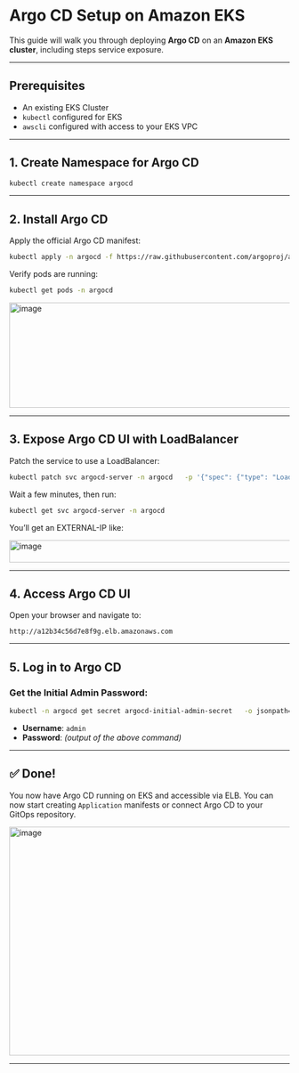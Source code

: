 
# Argo CD Setup on Amazon EKS

This guide will walk you through deploying **Argo CD** on an **Amazon EKS cluster**, including steps service exposure.

---

## Prerequisites

-  An existing EKS Cluster
-  `kubectl` configured for EKS
-  `awscli` configured with access to your EKS VPC

---


## 1. Create Namespace for Argo CD

```bash
kubectl create namespace argocd
```

---

## 2. Install Argo CD

Apply the official Argo CD manifest:

```bash
kubectl apply -n argocd -f https://raw.githubusercontent.com/argoproj/argo-cd/stable/manifests/install.yaml
```

Verify pods are running:

```bash
kubectl get pods -n argocd
```
<img width="929" height="189" alt="image" src="https://github.com/user-attachments/assets/22f71134-d451-45f2-93c1-acdf50819af1" />

---

## 3. Expose Argo CD UI with LoadBalancer

Patch the service to use a LoadBalancer:

```bash
kubectl patch svc argocd-server -n argocd   -p '{"spec": {"type": "LoadBalancer"}}'
```

Wait a few minutes, then run:

```bash
kubectl get svc argocd-server -n argocd
```

You’ll get an EXTERNAL-IP like:

<img width="947" height="40" alt="image" src="https://github.com/user-attachments/assets/6c2bed0f-d6e9-4654-9a34-13ce15cc73bb" />

---

## 4. Access Argo CD UI

Open your browser and navigate to:

```
http://a12b34c56d7e8f9g.elb.amazonaws.com
```

---

## 5. Log in to Argo CD

### Get the Initial Admin Password:

```bash
kubectl -n argocd get secret argocd-initial-admin-secret   -o jsonpath="{.data.password}" | base64 -d
```

- **Username**: `admin`
- **Password**: *(output of the above command)*

---

## ✅ Done!

You now have Argo CD running on EKS and accessible via ELB. You can now start creating `Application` manifests or connect Argo CD to your GitOps repository.

<img width="945" height="411" alt="image" src="https://github.com/user-attachments/assets/3781bd8f-9e1b-4485-b10f-03cea4badfe5" />


---
